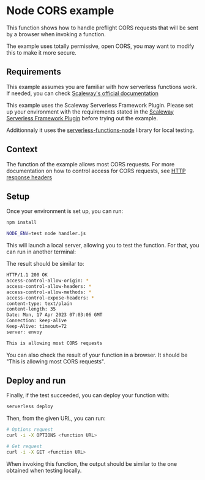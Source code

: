 # Node CORS example

This function shows how to handle preflight CORS requests that will be sent by a browser when invoking a function.

The example uses totally permissive, open CORS, you may want to modify this to make it more secure.

## Requirements

This example assumes you are familiar with how serverless functions work. If needed, you can check [Scaleway's official documentation](https://www.scaleway.com/en/docs/serverless/functions/quickstart/)

This example uses the Scaleway Serverless Framework Plugin. Please set up your environment with the requirements stated in the [Scaleway Serverless Framework Plugin](https://github.com/scaleway/serverless-scaleway-functions) before trying out the example.

Additionnaly it uses the [serverless-functions-node](https://github.com/scaleway/serverless-functions-node) library for local testing.

## Context

The function of the example allows most CORS requests. For more documentation on how to control access for CORS requests, see [HTTP response headers](https://developer.mozilla.org/en-US/docs/Web/HTTP/CORS#the_http_response_headers)

## Setup

Once your environment is set up, you can run:

```sh
npm install

NODE_ENV=test node handler.js
```

This will launch a local server, allowing you to test the function. For that, you can run in another terminal:

The result should be similar to:

```sh
HTTP/1.1 200 OK
access-control-allow-origin: *
access-control-allow-headers: *
access-control-allow-methods: *
access-control-expose-headers: *
content-type: text/plain
content-length: 35
Date: Mon, 17 Apr 2023 07:03:06 GMT
Connection: keep-alive
Keep-Alive: timeout=72
server: envoy

This is allowing most CORS requests
```

You can also check the result of your function in a browser. It should be "This is allowing most CORS requests".

## Deploy and run

Finally, if the test succeeded, you can deploy your function with:

```sh
serverless deploy
```

Then, from the given URL, you can run:

```sh
# Options request
curl -i -X OPTIONS <function URL>

# Get request
curl -i -X GET <function URL>
```

When invoking this function, the output should be similar to the one obtained when testing locally.

